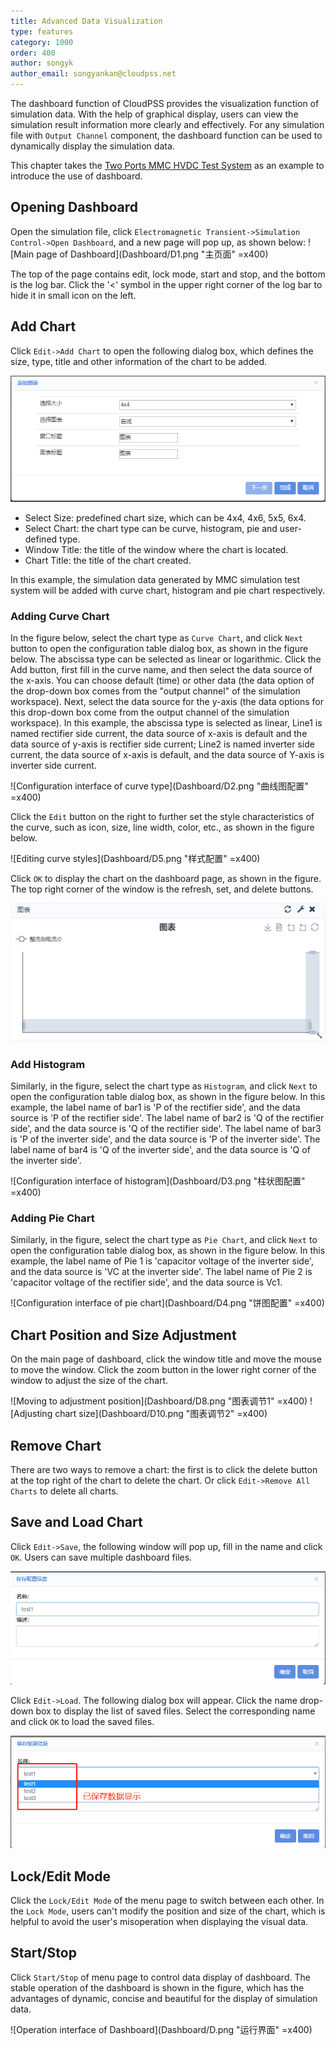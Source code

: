 ```yaml
---
title: Advanced Data Visualization
type: features
category: 1000
order: 400
author: songyk
author_email: songyankan@cloudpss.net
---
```


The dashboard function of CloudPSS provides the visualization function of simulation data. With the help of graphical display, users can view the simulation result information more clearly and effectively. For any simulation file with `Output Channel` component, the dashboard function can be used to dynamically display the simulation data.

This chapter takes the [Two Ports MMC HVDC Test System](../examples/MMC.md) as an example to introduce the use of dashboard.

## Opening Dashboard

Open the simulation file, click `Electromagnetic Transient->Simulation Control->Open Dashboard`, and a new page will pop up, as shown below:
![Main page of Dashboard](Dashboard/D1.png "主页面" =x400)

The top of the page contains edit, lock mode, start and stop, and the bottom is the log bar. Click the '<' symbol in the upper right corner of the log bar to hide it in small icon on the left. 

## Add Chart

Click `Edit->Add Chart` to open the following dialog box, which defines the size, type, title and other information of the chart to be added.

![The window of adding chart](Dashboard/D6.png "添加图表")

+ Select Size: predefined chart size, which can be 4x4, 4x6, 5x5, 6x4.
+ Select Chart: the chart type can be curve, histogram, pie and user-defined type.
+ Window Title: the title of the window where the chart is located.
+ Chart Title: the title of the chart created.

In this example, the simulation data generated by MMC simulation test system will be added with curve chart, histogram and pie chart respectively.

### Adding Curve Chart

In the figure below, select the chart type as `Curve Chart`, and click `Next` button to open the configuration table dialog box, as shown in the figure below. The abscissa type can be selected as linear or logarithmic. Click the Add button, first fill in the curve name, and then select the data source of the x-axis. You can choose default (time) or other data (the data option of the drop-down box comes from the "output channel" of the simulation workspace). Next, select the data source for the y-axis (the data options for this drop-down box come from the output channel of the simulation workspace). In this example, the abscissa type is selected as linear, Line1 is named rectifier side current, the data source of x-axis is default and the data source of y-axis is rectifier side current; Line2 is named inverter side current, the data source of x-axis is default, and the data source of Y-axis is inverter side current.

![Configuration interface of curve type](Dashboard/D2.png "曲线图配置" =x400)

Click the `Edit` button on the right to further set the style characteristics of the curve, such as icon, size, line width, color, etc., as shown in the figure below.

![Editing curve styles](Dashboard/D5.png "样式配置" =x400)

Click `OK` to display the chart on the dashboard page, as shown in the figure. The top right corner of the window is the refresh, set, and delete buttons.

![The chart window](Dashboard/D7.png "图表窗口")

### Add Histogram

Similarly, in the figure, select the chart type as `Histogram`, and click `Next` to open the configuration table dialog box, as shown in the figure below. In this example, the label name of bar1 is 'P of the rectifier side', and the data source is 'P of the rectifier side'. The label name of bar2 is 'Q of the rectifier side', and the data source is 'Q of the rectifier side'. The label name of bar3 is 'P of the inverter side', and the data source is 'P of the inverter side'. The label name of bar4 is 'Q of the inverter side', and the data source is 'Q of the inverter side'.

![Configuration interface of histogram](Dashboard/D3.png "柱状图配置" =x400)

### Adding Pie Chart

Similarly, in the figure, select the chart type as `Pie Chart`, and click `Next` to open the configuration table dialog box, as shown in the figure below. In this example, the label name of Pie 1 is 'capacitor voltage of the inverter side', and the data source is 'VC at the inverter side'. The label name of Pie 2 is 'capacitor voltage of the rectifier side', and the data source is Vc1.

![Configuration interface of pie chart](Dashboard/D4.png "饼图配置" =x400)


## Chart Position and Size Adjustment

On the main page of dashboard, click the window title and move the mouse to move the window. Click the zoom button in the lower right corner of the window to adjust the size of the chart.

![Moving to adjustment position](Dashboard/D8.png "图表调节1" =x400)
![Adjusting chart size](Dashboard/D10.png "图表调节2" =x400)

## Remove Chart

There are two ways to remove a chart: the first is to click the delete button at the top right of the chart to delete the chart. Or click `Edit->Remove All Charts` to delete all charts.

## Save and Load Chart

Click `Edit->Save`, the following window will pop up, fill in the name and click `OK`. Users can save multiple dashboard files.

![Saving files](Dashboard/D11.png "保存")

Click `Edit->Load`. The following dialog box will appear. Click the name drop-down box to display the list of saved files. Select the corresponding name and click `OK` to load the saved files.

![Loading files](Dashboard/D12.png "加载")

## Lock/Edit Mode

Click the `Lock/Edit Mode` of the menu page to switch between each other. In the `Lock Mode`, users can't modify the position and size of the chart, which is helpful to avoid the user's misoperation when displaying the visual data.

## Start/Stop

Click `Start/Stop` of menu page to control data display of dashboard. The stable operation of the dashboard is shown in the figure, which has the advantages of dynamic, concise and beautiful for the display of simulation data.

![Operation interface of Dashboard](Dashboard/D.png "运行界面" =x400)






